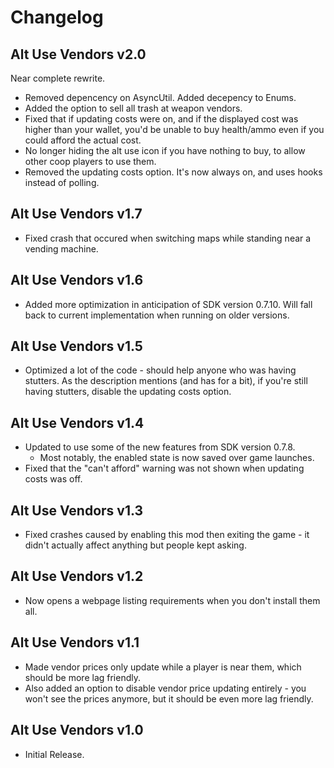 # Changelog

## Alt Use Vendors v2.0
Near complete rewrite.
- Removed depencency on AsyncUtil. Added decepency to Enums.
- Added the option to sell all trash at weapon vendors.
- Fixed that if updating costs were on, and if the displayed cost was higher than your wallet, you'd be unable to buy health/ammo even if you could afford the actual cost.
- No longer hiding the alt use icon if you have nothing to buy, to allow other coop players to use them.
- Removed the updating costs option. It's now always on, and uses hooks instead of polling.

## Alt Use Vendors v1.7
- Fixed crash that occured when switching maps while standing near a vending machine.

## Alt Use Vendors v1.6
- Added more optimization in anticipation of SDK version 0.7.10. Will fall back to current implementation when running on older versions.

## Alt Use Vendors v1.5
- Optimized a lot of the code - should help anyone who was having stutters.
  As the description mentions (and has for a bit), if you're still having stutters, disable the updating costs option.

## Alt Use Vendors v1.4
- Updated to use some of the new features from SDK version 0.7.8.
  - Most notably, the enabled state is now saved over game launches.
- Fixed that the "can't afford" warning was not shown when updating costs was off.

## Alt Use Vendors v1.3
- Fixed crashes caused by enabling this mod then exiting the game - it didn't actually affect anything but people kept asking.

## Alt Use Vendors v1.2
- Now opens a webpage listing requirements when you don't install them all.

## Alt Use Vendors v1.1
- Made vendor prices only update while a player is near them, which should be more lag friendly.
- Also added an option to disable vendor price updating entirely - you won't see the prices anymore, but it should be even more lag friendly.

## Alt Use Vendors v1.0
- Initial Release.
